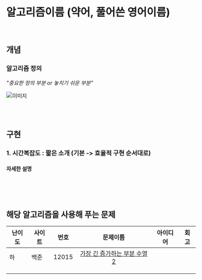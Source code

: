 # 알고리즘이름 (약어, 풀어쓴 영어이름)

</br>

## 개념

### 알고리즘 정의

_"중요한 정의 부분 or 놓치기 쉬운 부분"_

![이미지](url)

</br>
</br>

## 구현
### 1. 시간복잡도 : 짧은 소개  (기본 -> 효율적 구현 순서대로)
#### 자세한 설명
```java
```

</br>
</br>

## 해당 알고리즘을 사용해 푸는 문제

| 난이도 | 사이트 | 번호 | 문제이름 | 아이디어 | 회고 |
| ----- | ----- | ----- | ----- | ----- | ----- |
| 하 | 백준 | 12015 | <div align="center">[가장 긴 증가하는 부분 수열 2]()</div> | | |
|   |   |   |   |   |   |   |
|   |   |   |   |   |   |   |
|   |   |   |   |   |   |   |
